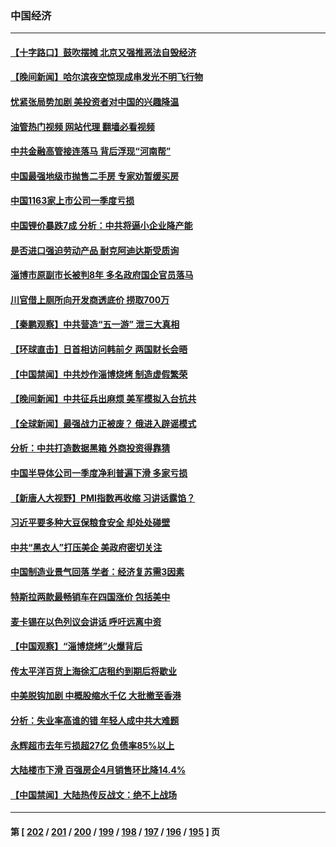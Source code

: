 ### 中国经济
---
#### [【十字路口】鼓吹摆摊 北京又强推恶法自毁经济](../../pages/ncid283/n13988125.md?05050045) 
#### [【晚间新闻】哈尔滨夜空惊现成串发光不明飞行物](../../pages/ncid283/n13987933.md?05050045) 
#### [忧紧张局势加剧 美投资者对中国的兴趣降温](../../pages/ncid283/n13987377.md?05050045) 
#### [油管热门视频 网站代理 翻墙必看视频](http://138.2.39.72:81/youtube.html?epic-marker?05050045)
#### [中共金融高管接连落马 背后浮现“河南帮”](../../pages/ncid283/n13987585.md?05050045) 
#### [中国最强地级市抛售二手房 专家劝暂缓买房](../../pages/ncid283/n13987491.md?05050045) 
#### [中国1163家上市公司一季度亏损](../../pages/ncid283/n13987539.md?05050045) 
#### [中国锂价暴跌7成 分析：中共将逼小企业降产能](../../pages/ncid283/n13987515.md?05050045) 
#### [是否进口强迫劳动产品 耐克阿迪达斯受质询](../../pages/ncid283/n13987446.md?05050045) 
#### [淄博市原副市长被判8年 多名政府国企官员落马](../../pages/ncid283/n13987225.md?05050045) 
#### [川官借上厕所向开发商透底价 捞取700万](../../pages/ncid283/n13987224.md?05050045) 
#### [【秦鹏观察】中共营造“五一游” 泄三大真相](../../pages/ncid283/n13986885.md?05050045) 
#### [【环球直击】日首相访问韩前夕 两国财长会晤](../../pages/ncid283/n13987161.md?05050045) 
#### [【中国禁闻】中共炒作淄博烧烤 制造虚假繁荣](../../pages/ncid283/n13987160.md?05050045) 
#### [【晚间新闻】中共征兵出麻烦 美军模拟入台抗共](../../pages/ncid283/n13987159.md?05050045) 
#### [【全球新闻】最强战力正被废？ 俄进入辟谣模式](../../pages/ncid283/n13987158.md?05050045) 
#### [分析：中共打造数据黑箱 外商投资得靠猜](../../pages/ncid283/n13986909.md?05050045) 
#### [中国半导体公司一季度净利普遍下滑 多家亏损](../../pages/ncid283/n13986832.md?05050045) 
#### [【新唐人大视野】PMI指数再收缩 习讲话露馅？](../../pages/ncid283/n13986651.md?05050045) 
#### [习近平要多种大豆保粮食安全 却处处碰壁](../../pages/ncid283/n13986781.md?05050045) 
#### [中共“黑衣人”打压美企 美政府密切关注](../../pages/ncid283/n13986736.md?05050045) 
#### [中国制造业景气回落 学者：经济复苏需3因素](../../pages/ncid283/n13986068.md?05050045) 
#### [特斯拉两款最畅销车在四国涨价 包括美中](../../pages/ncid283/n13986728.md?05050045) 
#### [麦卡锡在以色列议会讲话 呼吁远离中资](../../pages/ncid283/n13986703.md?05050045) 
#### [【中国观察】“淄博烧烤”火爆背后](../../pages/ncid283/n13986307.md?05050045) 
#### [传太平洋百货上海徐汇店租约到期后将歇业](../../pages/ncid283/n13986266.md?05050045) 
#### [中美脱钩加剧 中概股缩水千亿 大批撤至香港](../../pages/ncid283/n13986025.md?05050045) 
#### [分析：失业率高谁的错 年轻人成中共大难题](../../pages/ncid283/n13986019.md?05050045) 
#### [永辉超市去年亏损超27亿 负债率85%以上](../../pages/ncid283/n13985841.md?05050045) 
#### [大陆楼市下滑 百强房企4月销售环比降14.4%](../../pages/ncid283/n13985840.md?05050045) 
#### [【中国禁闻】大陆热传反战文：绝不上战场](../../pages/ncid283/n13985724.md?05050045) 

---
#### 第 [ [202](./202.md?05050045) / [201](./201.md?05050045) / [200](./200.md?05050045) / [199](./199.md?05050045) / [198](./198.md?05050045) / [197](./197.md?05050045) / [196](./196.md?05050045) / [195](./195.md?05050045) ] 页
